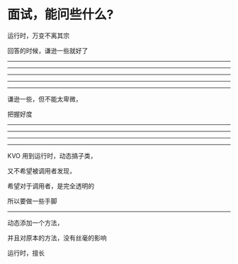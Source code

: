 
# 面试，能问些什么?



运行时，万变不离其宗


回答的时候，谦逊一些就好了


<hr>

<hr>



<hr>



<hr>


<hr>
谦逊一些，但不能太卑微，

把握好度

<hr>




<hr>

<hr>


<hr>



KVO 用到运行时，动态搞子类，


又不希望被调用者发现，

希望对于调用者，是完全透明的


所以要做一些手脚


<hr>


动态添加一个方法， 


并且对原本的方法，没有丝毫的影响


运行时，擅长
